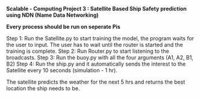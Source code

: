 **Scalable - Computing Project 3 : Satellite Based Ship Safety prediction using NDN (Name Data Networking)**

**Every process should be run on seperate Pis**

Step 1: Run the Satellite.py to start training the model, the program waits for the user to input. The user has to wait until the router is started and the training is complete.
Step 2: Run Router.py to start listening to the broadcasts.
Step 3: Run the buoy.py with all the four arguments (A1, A2, B1, B2)
Step 4: Run the ship.py and it automatically sends the interest to the Satellite every 10 seconds (simulation - 1 hr). 

The satellite predicts the weather for the next 5 hrs and returns the best location the ship needs to be.
